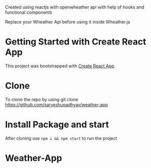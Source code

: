 


Created using reactjs with openwheather api with help of hooks and functional components 

Replace your Wheather Api before using it inside Wheather.js

# Getting Started with Create React App

This project was bootstrapped with [Create React App](https://github.com/facebook/create-react-app).


# Clone

To clone the repo by using  git clone https://github.com/sarveshupadhyay/weather-app

# Install Package and start

After cloning use `npm i && npm start` to run the project


# Weather-App
